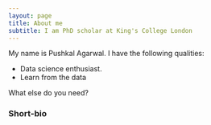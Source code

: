 ```yaml
---
layout: page
title: About me
subtitle: I am PhD scholar at King's College London
---
```


My name is Pushkal Agarwal. I have the following qualities:

- Data science enthusiast.
- Learn from the data

What else do you need?

### Short-bio

